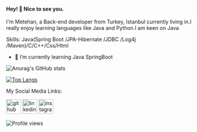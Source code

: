 #### Hey! 	:vulcan_salute: Nice to see you.
I'm Metehan, a Back-end developer from Turkey, Istanbul currently living in.I really enjoy learning languages like Java and Python.I am keen on Java

Skills: Java(Spring Boot /JPA-Hibernate /JDBC /Log4j /Maven)/C/C++/Css/Html


- 🌱 I’m currently learning Java SpringBoot

![Anurag's GitHub stats](https://github-readme-stats.vercel.app/api?username=mgmetehan&hide=str&show_icons=true&theme=jolly)


[![Top Langs](https://github-readme-stats.vercel.app/api/top-langs/?username=mgmetehan&layout=compact&theme=midnight-purple)](https://github.com/anuraghazra/github-readme-stats)


My Social Media Links: 


[<img src='https://cdn.jsdelivr.net/npm/simple-icons@3.0.1/icons/github.svg' alt='github' height='40'>](https://github.com//mgmetehan)  [<img src='https://cdn.jsdelivr.net/npm/simple-icons@3.0.1/icons/linkedin.svg' alt='linkedin' height='40'>](https://www.linkedin.com/in/mgmetehan/)  [<img src='https://cdn.jsdelivr.net/npm/simple-icons@3.0.1/icons/instagram.svg' alt='instagram' height='40'>](https://www.instagram.com/mgmetehan/)






![Profile views](https://gpvc.arturio.dev/mgmetehan)  



